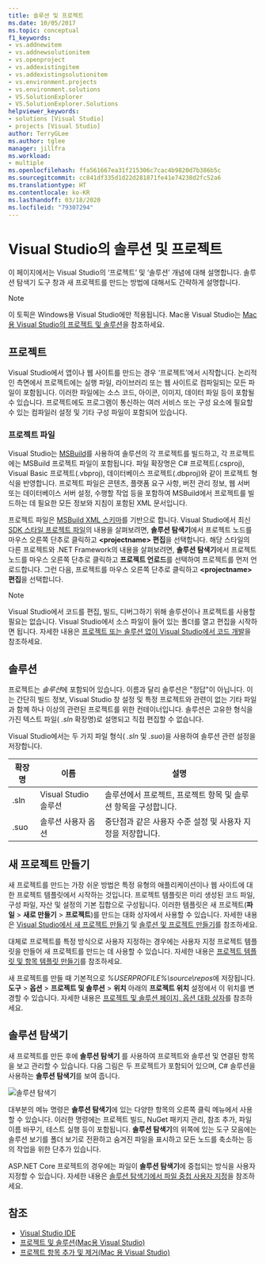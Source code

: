 ```yaml
---
title: 솔루션 및 프로젝트
ms.date: 10/05/2017
ms.topic: conceptual
f1_keywords:
- vs.addnewitem
- vs.addnewsolutionitem
- vs.openproject
- vs.addexistingitem
- vs.addexistingsolutionitem
- vs.environment.projects
- vs.environment.solutions
- VS.SolutionExplorer
- VS.SolutionExplorer.Solutions
helpviewer_keywords:
- solutions [Visual Studio]
- projects [Visual Studio]
author: TerryGLee
ms.author: tglee
manager: jillfra
ms.workload:
- multiple
ms.openlocfilehash: ffa561667ea31f215306c7cac4b9820d7b386b5c
ms.sourcegitcommit: cc841df335d1d22d281871fe41e74238d2fc52a6
ms.translationtype: HT
ms.contentlocale: ko-KR
ms.lasthandoff: 03/18/2020
ms.locfileid: "79307294"
---
```

# <a name="solutions-and-projects-in-visual-studio"></a>Visual Studio의 솔루션 및 프로젝트

이 페이지에서는 Visual Studio의 ‘프로젝트’ 및 ‘솔루션’ 개념에 대해 설명합니다.   솔루션 탐색기 도구 창과 새 프로젝트를 만드는 방법에 대해서도 간략하게 설명합니다.

> [!NOTE]
> 이 토픽은 Windows용 Visual Studio에만 적용됩니다. Mac용 Visual Studio는 [Mac용 Visual Studio의 프로젝트 및 솔루션](/visualstudio/mac/projects-and-solutions)을 참조하세요.

## <a name="projects"></a>프로젝트

Visual Studio에서 앱이나 웹 사이트를 만드는 경우 ‘프로젝트’에서 시작합니다.  논리적인 측면에서 프로젝트에는 실행 파일, 라이브러리 또는 웹 사이트로 컴파일되는 모든 파일이 포함됩니다. 이러한 파일에는 소스 코드, 아이콘, 이미지, 데이터 파일 등이 포함될 수 있습니다. 프로젝트에도 프로그램이 통신하는 여러 서비스 또는 구성 요소에 필요할 수 있는 컴파일러 설정 및 기타 구성 파일이 포함되어 있습니다.

### <a name="project-file"></a>프로젝트 파일

Visual Studio는 [MSBuild](../msbuild/msbuild.md)를 사용하여 솔루션의 각 프로젝트를 빌드하고, 각 프로젝트에는 MSBuild 프로젝트 파일이 포함됩니다. 파일 확장명은 C# 프로젝트(.csproj), Visual Basic 프로젝트(.vbproj), 데이터베이스 프로젝트(.dbproj)와 같이 프로젝트 형식을 반영합니다. 프로젝트 파일은 콘텐츠, 플랫폼 요구 사항, 버전 관리 정보, 웹 서버 또는 데이터베이스 서버 설정, 수행할 작업 등을 포함하여 MSBuild에서 프로젝트를 빌드하는 데 필요한 모든 정보와 지침이 포함된 XML 문서입니다.

프로젝트 파일은 [MSBuild XML 스키마](../msbuild/msbuild-project-file-schema-reference.md)를 기반으로 합니다. Visual Studio에서 최신 [SDK 스타일 프로젝트 파일](../msbuild/how-to-use-project-sdk.md)의 내용을 살펴보려면, **솔루션 탐색기**에서 프로젝트 노드를 마우스 오른쪽 단추로 클릭하고 **\<projectname\> 편집**을 선택합니다. 해당 스타일의 다른 프로젝트와 .NET Framework의 내용을 살펴보려면, **솔루션 탐색기**에서 프로젝트 노드를 마우스 오른쪽 단추로 클릭하고 **프로젝트 언로드**를 선택하여 프로젝트를 먼저 언로드합니다. 그런 다음, 프로젝트를 마우스 오른쪽 단추로 클릭하고 **\<projectname\> 편집**을 선택합니다.

> [!NOTE]
> Visual Studio에서 코드를 편집, 빌드, 디버그하기 위해 솔루션이나 프로젝트를 사용할 필요는 없습니다. Visual Studio에서 소스 파일이 들어 있는 폴더를 열고 편집을 시작하면 됩니다. 자세한 내용은 [프로젝트 또는 솔루션 없이 Visual Studio에서 코드 개발](../ide/develop-code-in-visual-studio-without-projects-or-solutions.md)을 참조하세요.

## <a name="solutions"></a>솔루션

프로젝트는 *솔루션*에 포함되어 있습니다. 이름과 달리 솔루션은 "정답"이 아닙니다. 이는 간단히 빌드 정보, Visual Studio 창 설정 및 특정 프로젝트와 관련이 없는 기타 파일과 함께 하나 이상의 관련된 프로젝트를 위한 컨테이너입니다. 솔루션은 고유한 형식을 가진 텍스트 파일( *.sln* 확장명)로 설명되고 직접 편집할 수 없습니다.

Visual Studio에서는 두 가지 파일 형식( *.sln* 및 *.suo*)을 사용하여 솔루션 관련 설정을 저장합니다.

|확장명|이름|설명|
|---------------|----------|-----------------|
|.sln|Visual Studio 솔루션|솔루션에서 프로젝트, 프로젝트 항목 및 솔루션 항목을 구성합니다.|
|.suo|솔루션 사용자 옵션|중단점과 같은 사용자 수준 설정 및 사용자 지정을 저장합니다.|

## <a name="create-new-projects"></a>새 프로젝트 만들기

새 프로젝트를 만드는 가장 쉬운 방법은 특정 유형의 애플리케이션이나 웹 사이트에 대한 프로젝트 템플릿에서 시작하는 것입니다. 프로젝트 템플릿은 미리 생성된 코드 파일, 구성 파일, 자산 및 설정의 기본 집합으로 구성됩니다. 이러한 템플릿은 새 프로젝트(**파일** > **새로 만들기** > **프로젝트**)를 만드는 대화 상자에서 사용할 수 있습니다. 자세한 내용은 [Visual Studio에서 새 프로젝트 만들기](create-new-project.md) 및 [솔루션 및 프로젝트 만들기](../ide/creating-solutions-and-projects.md)를 참조하세요.

대체로 프로젝트를 특정 방식으로 사용자 지정하는 경우에는 사용자 지정 프로젝트 템플릿을 만들어 새 프로젝트를 만드는 데 사용할 수 있습니다. 자세한 내용은 [프로젝트 템플릿 및 항목 템플릿 만들기](../ide/creating-project-and-item-templates.md)를 참조하세요.

새 프로젝트를 만들 때 기본적으로 *%USERPROFILE%\source\repos*에 저장됩니다. **도구** > **옵션** > **프로젝트 및 솔루션** > **위치** 아래의 **프로젝트 위치** 설정에서 이 위치를 변경할 수 있습니다. 자세한 내용은 [프로젝트 및 솔루션 페이지, 옵션 대화 상자](../ide/reference/projects-and-solutions-options-dialog-box.md)를 참조하세요.

## <a name="solution-explorer"></a>솔루션 탐색기

새 프로젝트를 만든 후에 **솔루션 탐색기** 를 사용하여 프로젝트와 솔루션 및 연결된 항목을 보고 관리할 수 있습니다. 다음 그림은 두 프로젝트가 포함되어 있으며, C# 솔루션을 사용하는 **솔루션 탐색기**를 보여 줍니다.

![솔루션 탐색기](../ide/media/vs2015_solution_explorer.png)

대부분의 메뉴 명령은 **솔루션 탐색기**에 있는 다양한 항목의 오른쪽 클릭 메뉴에서 사용할 수 있습니다. 이러한 명령에는 프로젝트 빌드, NuGet 패키지 관리, 참조 추가, 파일 이름 바꾸기, 테스트 실행 등이 포함됩니다. **솔루션 탐색기**의 위쪽에 있는 도구 모음에는 솔루션 보기를 폴더 보기로 전환하고 숨겨진 파일을 표시하고 모든 노드를 축소하는 등의 작업을 위한 단추가 있습니다.

ASP.NET Core 프로젝트의 경우에는 파일이 **솔루션 탐색기**에 중첩되는 방식을 사용자 지정할 수 있습니다. 자세한 내용은 [솔루션 탐색기에서 파일 중첩 사용자 지정](file-nesting-solution-explorer.md)을 참조하세요.

## <a name="see-also"></a>참조

- [Visual Studio IDE](../get-started/visual-studio-ide.md)
- [프로젝트 및 솔루션(Mac용 Visual Studio)](/visualstudio/mac/projects-and-solutions)
- [프로젝트 항목 추가 및 제거(Mac 용 Visual Studio)](/visualstudio/mac/add-and-remove-project-items)
